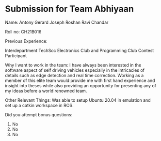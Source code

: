 Submission for Team Abhiyaan
=====================================

Name:
Antony Gerard Joseph Roshan Ravi Chandar

Roll no:
CH21B016

Previous Experience:

Interdepartment TechSoc Electronics Club and Programming Club Contest Participant

Why I want to work in the team:
I have always been interested in the software aspect of self driving vehicles especially in the intricacies of details such as edge detection and real time correction. Working as a member of this elite team would provide me with first hand experience and insight into theses while also providing an opportunity for presenting any of my ideas before a world renowned team.

Other Relevant Things:
Was able to setup Ubuntu 20.04 in emulation and set up a catkin workspace in ROS.

Did you attempt bonus questions:
1. No
2. No
3. No

